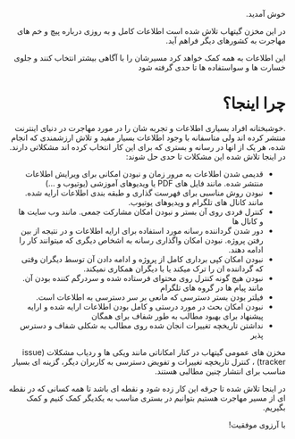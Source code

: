 <div dir="rtl" align="right">

خوش آمدید.
  
در این مخزن گیتهاب تلاش شده است اطلاعات کامل و به روزی درباره پیچ و خم های مهاجرت به کشورهای دیگر فراهم آید.
  
این اطلاعات به همه کمک خواهد کرد مسیرشان را با آگاهی بیشتر انتخاب کنند و جلوی خسارت ها و سواستفاده ها تا حدی گرفته شود
  
# چرا اینجا؟
  
  .خوشبختانه افراد بسیاری اطلاعات و تجربه شان را در مورد مهاجرت در دنیای اینترنت منتشر کرده اند
  ولی متاسفانه با وجود اطلاعات بسیار مفید و تلاش ارزشمندی که انجام شده، هر یک از انها در رسانه و بستری که برای این کار انتخاب کرده اند مشکلاتی دارند.
  در اینجا تلاش شده این مشکلات تا حدی حل شوند:
  
  - قدیمی شدن اطلاعات به مرور زمان و نبودن امکانی برای ویرایش اطلاعات منتشر شده. مانند فایل های PDF یا ویدیوهای آموزشی (یوتیوب و ...)
  - نبودن روش مناسبی برای فهرست گذاری و طبقه بندی اطلاعات ارایه شده. مانند کانال های تلگرام و ویدیوهای یوتیوب. 
  - کنترل فردی روی آن بستر و نبودن امکان مشارکت جمعی. مانند وب سایت ها و کانال ها
  - دور شدن گرداننده رسانه مورد استفاده برای ارایه اطلاعات و در نتیجه از بین رفتن پروژه. نبودن امکان واگذاری رسانه به اشخاص دیگری که میتوانند کار را ادامه دهند.
  - نبودن امکان کپی برداری کامل از پروژه و ادامه دادن آن توسط دیگران وقتی که گرداننده ان را ترک میکند یا با دیگران همکاری نمیکند.
  - نبودن هیچ گونه کنترل روی محتوای فرستاده شده و سردرگم کننده بودن آن. مانند پیام ها در گروه های تلگرام
  - فیلتر بودن بستر دسترسی که مانعی بر سر دسترسی به اطلاعات است.
  - نبودن امکان بحث در مورد درستی و کامل بودن اطلاعات ارایه شده و ارایه پیشنهاد برای بهبود مطالب به طور شفاف برای همگان
  - نداشتن تاریخچه تغییرات انجان شده روی مطالب به شکلی شفاف و دسترس پذیر
  
مخزن های عمومی گیتهاب در کنار امکاناتی مانند ویکی ها و ردیاب مشکلات (issue tracker) ، کنترل تاریخچه تغییرات و تفویض دسترسی به کاربران دیگر، گزینه ای بسیار مناسب برای انتشار چنین مطالبی هستند. 
  
در اینجا تلاش شده تا جرقه این کار زده شود و نقطه ای باشد تا همه کسانی که در نقطه ای از مسیر مهاجرت هستیم بتوانیم در بستری مناسب به یکدیگر کمک کنیم و کمک بگیریم. 
  
  با آرزوی موفقیت!
  
</div>
